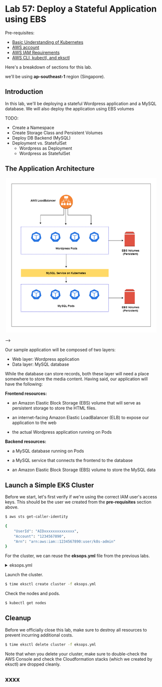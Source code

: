 # Lab 57: Deploy a Stateful Application using EBS

Pre-requisites:

- [Basic Understanding of Kubernetes](../README.md#kubernetes)
- [AWS account](../pages/01-Pre-requisites/labs-optional-tools/README.md#create-an-aws-account)
- [AWS IAM Requirements](../pages/01-Pre-requisites/labs-optional-tools/01-AWS-IAM-requirements.md)
- [AWS CLI, kubectl, and eksctl](../pages/01-Pre-requisites/labs-kubernetes-pre-requisites/README.md#install-cli-tools) 

Here's a breakdown of sections for this lab.

<insert-TOC-here>


we'll be using **ap-southeast-1** region (Singapore).


## Introduction

In this lab, we'll be deploying a stateful Wordpress application and a MySQL database. We will also deploy the application using EBS volumes

TODO:

- Create a Namespace
- Create Storage Class and Persistent Volumes
- Deploy DB Backend (MySQL)
- Deployment vs. StatefulSet
    - Wordpress as Deployment
    - Wordpress as StatefulSet

## The Application Architecture 

<!-- <p align=center>
<img src="../Images/lab57-archi-diag.png">
</p> -->

<!-- <p align=center>
<img width=700 src="../Images/lab57-archi-diag.png">
</p> -->

<p align=center>
<img width=500 src="../Images/lab57-archi-diag.png">
</p> -->


Our sample application will be composed of two layers:

- Web layer: Wordpress application 
- Data layer: MySQL database 

While the database can store records, both these layer will need a place somewhere to store the media content. Having said, our application will have the following:

**Frontend resources:**

- an Amazon Elastic Block Storage (EBS) volume that will serve as persistent storage to store the HTML files.

- an internet-facing Amazon Elastic LoadBalancer (ELB) to expose our application to the web

- the actual Wordpress application running on Pods

**Backend resources:**

- a MySQL database running on Pods 

- a MySQL service that connects the frontend to the database

- an Amazon Elastic Block Storage (EBS) volume to store the MySQL data





## Launch a Simple EKS Cluster

Before we start, let's first verify if we're using the correct IAM user's access keys. This should be the user we created from the **pre-requisites** section above.

```bash
$ aws sts get-caller-identity 
```
```bash
{
    "UserId": "AIDxxxxxxxxxxxxxx",
    "Account": "1234567890",
    "Arn": "arn:aws:iam::1234567890:user/k8s-admin"
} 
```

For the cluster, we can reuse the **eksops.yml** file from the previous labs.

<details><summary> eksops.yml </summary>
 
```bash
apiVersion: eksctl.io/v1alpha5
# apiVersion: client.authentication.k8s.io/v1beta1
kind: ClusterConfig

metadata:
    version: "1.23"
    name: eksops
    region: ap-southeast-1 
nodeGroups:
    -   name: ng-dover
        instanceType: t3.large
        minSize: 1
        maxSize: 5
        desiredCapacity: 1
        ssh: 
            publicKeyName: "k8s-kp"
```
 
</details>

Launch the cluster.

```bash
$ time eksctl create cluster -f eksops.yml 
```

Check the nodes and pods.

```bash
$ kubectl get nodes 
```


## Cleanup

Before we officially close this lab, make sure to destroy all resources to prevent incurring additional costs.

```bash
$ time eksctl delete cluster -f eksops.yml 
```

Note that when you delete your cluster, make sure to double-check the AWS Console and check the Cloudformation stacks (which we created by eksctl) are dropped cleanly.



## xxxx



